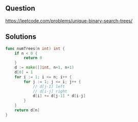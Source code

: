 ## Question

https://leetcode.com/problems/unique-binary-search-trees/

## Solutions

```go
func numTrees(n int) int {
	if n < 0 {
		return 0
	}
	d := make([]int, n+1, n+1)
	d[0] = 1
	for i := 1; i <= n; i++ {
		for j := 1; j <= i; j++ {
			// d[j-1] left
			// d[i-j] right
			d[i] += d[j-1] * d[i-j]
		}
	}
	return d[n]
}
```
